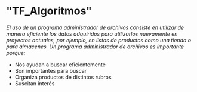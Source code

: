 # "TF_Algoritmos"

<em> El uso de un programa administrador de archivos consiste en utilizar de manera eficiente los datos adquiridos para utilizarlos nuevamente en proyectos actuales, por ejemplo, en listas de productos como una tienda o para almacenes. Un programa administrador de archivos es importante porque:
</em>

<ul>
	<li>Nos ayudan a buscar eficientemente</li>
	<li>Son importantes para buscar</li>
	<li>Organiza productos de distintos rubros</li>
	<li>Suscitan interés</li>
</ul>
